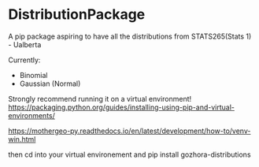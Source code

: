 # DistributionPackage
A pip package aspiring to have all the distributions from STATS265(Stats 1) - Ualberta


Currently:
* Binomial
* Gaussian (Normal)


Strongly recommend running it on a virtual environment!
https://packaging.python.org/guides/installing-using-pip-and-virtual-environments/

https://mothergeo-py.readthedocs.io/en/latest/development/how-to/venv-win.html


then cd into your virtual environement and pip install gozhora-distributions
